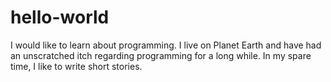 # hello-world
I would like to learn about programming.
I live on Planet Earth and have had an unscratched itch regarding programming for a long while. 
In my spare time, I like to write short stories.
